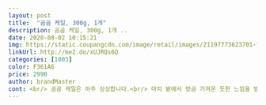 ```yaml
---
layout: post 
title:  "곰곰 케일, 300g, 1개" 
description: 곰곰 케일, 300g, 1개 ..
date: 2020-08-02 10:15:21 
img: https://static.coupangcdn.com/image/retail/images/21197773623701-fc73fa48-3fb2-4040-9b4e-c777db73afc3.jpg 
linkUrl: http://me2.do/xUJRQs6Q 
categories: [1003] 
color: F361A6 
price: 2990 
author: brandMaster 
cont: <br/> 곰곰 케일은 아주 싱싱합니다.<br/> 마치 밭에서 방금 가져온 듯한 느낌을 받았는데요.<br/> 그 느낌은 케일을 입안에 넣으면 더 많이 느껴집니다.<br/><br/>그냥 먹어도 맛있고 쌈 싸먹어서 먹어도 맛있고, 과일과 같이 갈아 먹어도 맛있어요.<br/><br/>도톰하고 질깃 아삭한 식감도 굳입니다.<br/><br/>매번 쌈으로만 먹다가 색다르게 해먹을 방법이 없을까 고민하다가 전에 고기집에서 먹었던 케일 장아찌가 생각나서 쌈으로 먹을것 빼두고 장아찌 담았어여<br/>불순물이 거의 없어서 좋았습니다.<br/><br/>싱싱한 케일과 고기한점을 싸서 먹으면 건강함을 함께 챙길 수 있습니다.<br/> 특유의 향이 있어 더 매력적이네요.<br/><br/>쌈 뿐만 아니라 간단하게 아침에 사과와 갈아서 먹으면 건강음료로도 아주 만점입니다.<br/> 아침 먹을 시간이없는 직장인들에게 추천합니다.<br/><br/>쌈으로 먹으니 케일 특유의 맛이 너무 좋더라구요! 고기 없이 쌈밥으로 먹어도 맛있고 고기랑 싸먹으면 더 맛있고 장아찌 담으면 보들보들하니 밥반찬으로도 좋구 고기랑 먹어도 잘어울려서 좋더라구요! 활용도가 좋은 채소라서 너무 좋습니당!!<br/>여름에는 채소에 벌레가 쉽게 발견되기 마련인데,<br/>케일 특유의 향이 확 잘나고요.<br/><br/>케일만 씹으면 쓴맛없이 단맛이 확 인지됩니다.<br/><br/>케일은 다른 채소와는 다릅니다.<br/> 상추와 깻잎이 우리에게는 더 친숙하지만 실제로 고기는 케일과 함께할 때 그 진가를 발휘합니다.<br/><br/>케일이 벌레먹은 곳도 거의 없고 파릇파릇하니 신선하더라구여<br/>한 패키지 안 케일 모두 신선합니다.<br/><br/> 
---
```

 